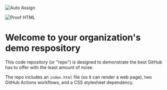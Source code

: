 ![Auto Assign](https://github.com/Earth-42/demo-repository/actions/workflows/auto-assign.yml/badge.svg)

![Proof HTML](https://github.com/Earth-42/demo-repository/actions/workflows/proof-html.yml/badge.svg)

# Welcome to your organization's demo respository
This code repository (or "repo") is designed to demonstrate the best GitHub has to offer with the least amount of noise.

The repo includes an `index.html` file (so it can render a web page), two GitHub Actions workflows, and a CSS stylesheet dependency.
